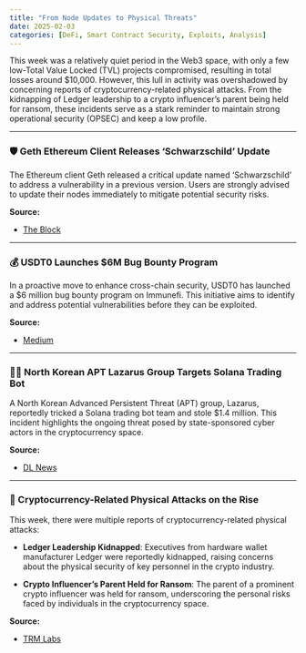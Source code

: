 ```yaml
---
title: "From Node Updates to Physical Threats"
date: 2025-02-03
categories: [DeFi, Smart Contract Security, Exploits, Analysis]
---
```



This week was a relatively quiet period in the Web3 space, with only a few low-Total Value Locked (TVL) projects compromised, resulting in total losses around $10,000. However, this lull in activity was overshadowed by concerning reports of cryptocurrency-related physical attacks. From the kidnapping of Ledger leadership to a crypto influencer’s parent being held for ransom, these incidents serve as a stark reminder to maintain strong operational security (OPSEC) and keep a low profile.

---

### 🛡️ Geth Ethereum Client Releases ‘Schwarzschild’ Update

The Ethereum client Geth released a critical update named ‘Schwarzschild’ to address a vulnerability in a previous version. Users are strongly advised to update their nodes immediately to mitigate potential security risks.

**Source:**  
- [The Block](https://www.theblock.co)

---

### 💰 USDT0 Launches $6M Bug Bounty Program

In a proactive move to enhance cross-chain security, USDT0 has launched a $6 million bug bounty program on Immunefi. This initiative aims to identify and address potential vulnerabilities before they can be exploited.

**Source:**  
- [Medium](https://medium.com)

---

### 🕵️‍♂️ North Korean APT Lazarus Group Targets Solana Trading Bot

A North Korean Advanced Persistent Threat (APT) group, Lazarus, reportedly tricked a Solana trading bot team and stole $1.4 million. This incident highlights the ongoing threat posed by state-sponsored cyber actors in the cryptocurrency space.

**Source:**  
- [DL News](https://www.dlnews.com)

---

### 🚨 Cryptocurrency-Related Physical Attacks on the Rise

This week, there were multiple reports of cryptocurrency-related physical attacks:

- **Ledger Leadership Kidnapped**: Executives from hardware wallet manufacturer Ledger were reportedly kidnapped, raising concerns about the physical security of key personnel in the crypto industry.

- **Crypto Influencer’s Parent Held for Ransom**: The parent of a prominent crypto influencer was held for ransom, underscoring the personal risks faced by individuals in the cryptocurrency space.

**Source:**  
- [TRM Labs](https://www.trmlabs.com)

